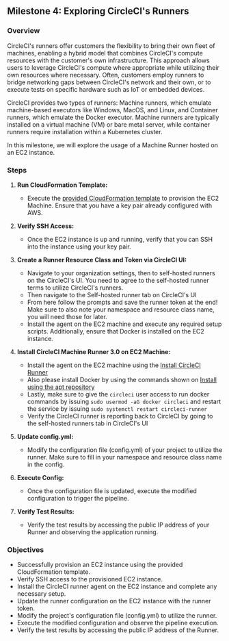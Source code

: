 ## Milestone 4: Exploring CircleCI's Runners

### Overview

CircleCI's runners offer customers the flexibility to bring their own fleet of machines, enabling a hybrid model that combines CircleCI's compute resources with the customer's own infrastructure. This approach allows users to leverage CircleCI's compute where appropriate while utilizing their own resources where necessary. Often, customers employ runners to bridge networking gaps between CircleCI's network and their own, or to execute tests on specific hardware such as IoT or embedded devices.

CircleCI provides two types of runners: Machine runners, which emulate machine-based executors like Windows, MacOS, and Linux, and Container runners, which emulate the Docker executor. Machine runners are typically installed on a virtual machine (VM) or bare metal server, while container runners require installation within a Kubernetes cluster.

In this milestone, we will explore the usage of a Machine Runner hosted on an EC2 instance.

### Steps

1. **Run CloudFormation Template:**
   - Execute the [provided CloudFormation template](https://us-east-1.console.aws.amazon.com/cloudformation/home?region=us-east-1#/stacks/quickcreate?templateURL=https%3A%2F%2Fcircleci-bootcamp.s3.amazonaws.com%2Flab-2-complete-template.yml&stackName=lab2-complete&param_SecurityGroupName=ambassador-vm&param_VpcID=&param_EC2Name=ambassador-vm&param_SubnetID=&param_EC2KeyPair=) to provision the EC2 Machine. Ensure that you have a key pair already configured with AWS.

2. **Verify SSH Access:**
   - Once the EC2 instance is up and running, verify that you can SSH into the instance using your key pair.

3. **Create a Runner Resource Class and Token via CircleCI UI:**
   - Navigate to your organization settings, then to self-hosted runners on the CircleCI's UI. You need to agree to the self-hosted runner terms to utilize CircleCI's runners.
   - Then navigate to the Self-hosted runner tab on CircleCI's UI
   - From here follow the prompts and save the runner token at the end! Make sure to also note your namespace and resource class name, you will need those for later.
   - Install the agent on the EC2 machine and execute any required setup scripts. Additionally, ensure that Docker is installed on the EC2 instance.

4. **Install CircleCI Machine Runner 3.0 on EC2 Machine:**
   - Install the agent on the EC2 machine using the [Install CircleCI Runner](https://circleci.com/docs/install-machine-runner-3-on-linux/#install-circleci-runner)
   - Also please install Docker by using the commands shown on [Install using the apt repository](https://docs.docker.com/engine/install/ubuntu/#install-using-the-repository)
   - Lastly, make sure to give the `circleci` user access to run docker commands by issuing `sudo usermod -aG docker circleci` and restart the service by issuing `sudo systemctl restart circleci-runner`
   - Verify the CircleCI runner is reporting back to CircleCI by going to the self-hosted runners tab in CircleCI's UI

5. **Update config.yml:**
   - Modify the configuration file (config.yml) of your project to utilize the runner. Make sure to fill in your namespace and resource class name in the config. 

6. **Execute Config:**
   - Once the configuration file is updated, execute the modified configuration to trigger the pipeline.

7. **Verify Test Results:**
   - Verify the test results by accessing the public IP address of your Runner and observing the application running.

### Objectives

- Successfully provision an EC2 instance using the provided CloudFormation template.
- Verify SSH access to the provisioned EC2 instance.
- Install the CircleCI runner agent on the EC2 instance and complete any necessary setup.
- Update the runner configuration on the EC2 instance with the runner token.
- Modify the project's configuration file (config.yml) to utilize the runner.
- Execute the modified configuration and observe the pipeline execution.
- Verify the test results by accessing the public IP address of the Runner.
